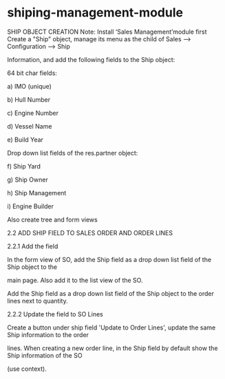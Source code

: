 # shiping-management-module
SHIP OBJECT CREATION
Note: Install ‘Sales Management’module first
Create a "Ship" object, manage its menu as the child of Sales --> Configuration --> Ship

Information, and add the following fields to the Ship object:

64 bit char fields:

a) IMO (unique)

b) Hull Number

c) Engine Number

d) Vessel Name

e) Build Year

Drop down list fields of the res.partner object:

f) Ship Yard

g) Ship Owner

h) Ship Management

i) Engine Builder

Also create tree and form views

2.2 ADD SHIP FIELD TO SALES ORDER AND ORDER LINES

2.2.1 Add the field

In the form view of SO, add the Ship field as a drop down list field of the Ship object to the

main page. Also add it to the list view of the SO.

Add the Ship field as a drop down list field of the Ship object to the order lines next to quantity.

2.2.2 Update the field to SO Lines

Create a button under ship field 'Update to Order Lines', update the same Ship information to the order

lines. When creating a new order line, in the Ship field by default show the Ship information of the SO

(use context).

